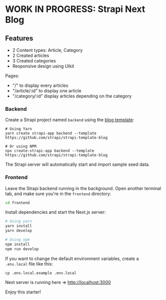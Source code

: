 # WORK IN PROGRESS: Strapi Next Blog

## Features

- 2 Content types: Article, Category
- 2 Created articles
- 3 Created categories
- Responsive design using UIkit

Pages:

- "/" to display every articles
- "/article/:id" to display one article
- "/category/:id" display articles depending on the category

### Backend

Create a Strapi project named `backend` using the [blog template](https://github.com/strapi/strapi-template-blog):

```
# Using Yarn
yarn create strapi-app backend --template https://github.com/strapi/strapi-template-blog

# Or using NPM
npx create-strapi-app backend --template https://github.com/strapi/strapi-template-blog
```

The Strapi server will automatically start and import sample seed data.

### Frontend

Leave the Strapi backend running in the background. Open another terminal tab, and make sure you're in the `frontend` directory:

```bash
cd frontend
```

Install dependencies and start the Next.js server:

```bash
# Using yarn
yarn install
yarn develop

# Using npm
npm install
npm run develop
```

If you want to change the default environment variables, create a `.env.local` file like this:

```
cp .env.local.example .env.local
```

Next server is running here => [http://localhost:3000](http://localhost:3000)

Enjoy this starter!
